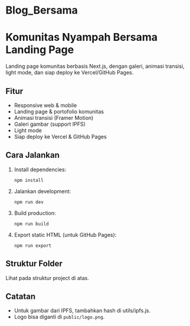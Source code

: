 # Blog_Bersama
# Komunitas Nyampah Bersama Landing Page

Landing page komunitas berbasis Next.js, dengan galeri, animasi transisi, light mode, dan siap deploy ke Vercel/GitHub Pages.

## Fitur
- Responsive web & mobile
- Landing page & portofolio komunitas
- Animasi transisi (Framer Motion)
- Galeri gambar (support IPFS)
- Light mode
- Siap deploy ke Vercel & GitHub Pages

## Cara Jalankan
1. Install dependencies:
   ```
   npm install
   ```
2. Jalankan development:
   ```
   npm run dev
   ```
3. Build production:
   ```
   npm run build
   ```
4. Export static HTML (untuk GitHub Pages):
   ```
   npm run export
   ```

## Struktur Folder
Lihat pada struktur project di atas.

## Catatan
- Untuk gambar dari IPFS, tambahkan hash di utils/ipfs.js.
- Logo bisa diganti di `public/logo.png`.
